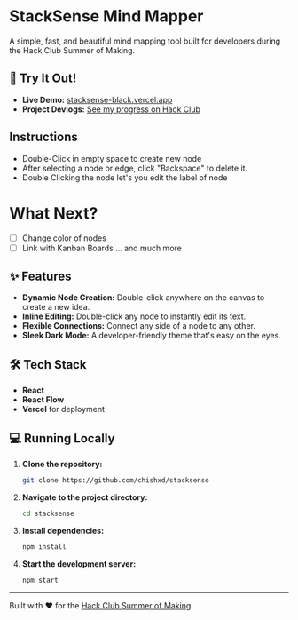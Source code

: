 # StackSense Mind Mapper

A simple, fast, and beautiful mind mapping tool built for developers during the Hack Club Summer of Making.

## 🚀 Try It Out!
*   **Live Demo:** [stacksense-black.vercel.app](https://stacksense-black.vercel.app/)
*   **Project Devlogs:** [See my progress on Hack Club](https://summer.hackclub.com/projects/7327)

## Instructions

* Double-Click in empty space to create new node
* After selecting a node or edge, click "Backspace" to delete it.
* Double Clicking the node let's you edit the label of node

# What Next?
-[ ] Change color of nodes
-[ ] Link with Kanban Boards
... and much more

## ✨ Features
*   **Dynamic Node Creation:** Double-click anywhere on the canvas to create a new idea.
*   **Inline Editing:** Double-click any node to instantly edit its text.
*   **Flexible Connections:** Connect any side of a node to any other.
*   **Sleek Dark Mode:** A developer-friendly theme that's easy on the eyes.

## 🛠️ Tech Stack
*   **React**
*   **React Flow**
*   **Vercel** for deployment

## 💻 Running Locally

1.  **Clone the repository:**
    ```bash
    git clone https://github.com/chishxd/stacksense
    ```
2.  **Navigate to the project directory:**
    ```bash
    cd stacksense
    ```
3.  **Install dependencies:**
    ```bash
    npm install
    ```
4.  **Start the development server:**
    ```bash
    npm start
    ```
---
Built with ❤️ for the [Hack Club Summer of Making](https://summer.hackclub.com/).
